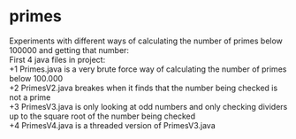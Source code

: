 # primes
Experiments with different ways of calculating the number of primes below 100000 and getting that number:
<br>
First 4 java files in project:<br>
+1 Primes.java is a very brute force way of calculating the number of primes below 100.000<br>
+2 PrimesV2.java breakes when it finds that the number being checked is not a prime<br>
+3 PrimesV3.java is only looking at odd numbers and only checking dividers up to the square root of the number being checked<br>
+4 PrimesV4.java is a threaded version of PrimesV3.java<br>
